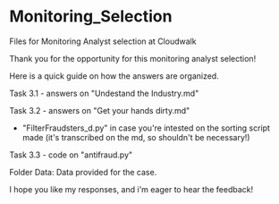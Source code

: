 # Monitoring_Selection
Files for Monitoring Analyst selection at Cloudwalk

Thank you for the opportunity for this monitoring analyst selection!

Here is a quick guide on how the answers are organized.

Task 3.1 - answers on "Undestand the Industry.md"

Task 3.2 - answers on "Get your hands dirty.md"
  + "FilterFraudsters_d.py" in case you're intested on the sorting script made (it's transcribed on the md, so shouldn't be necessary!)

Task 3.3 - code on "antifraud.py"

Folder Data: Data provided for the case.

I hope you like my responses, and i'm eager to hear the feedback!
